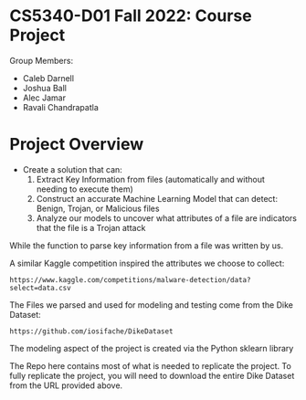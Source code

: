# CS5340-D01 Fall 2022: Course Project
Group Members:
- Caleb Darnell
- Joshua Ball
- Alec Jamar
- Ravali Chandrapatla 

# Project Overview
- Create a solution that can:
    1) Extract Key Information from files (automatically and without needing to execute them)
    2) Construct an accurate Machine Learning Model that can detect: Benign, Trojan, or Malicious files
    3) Analyze our models to uncover what attributes of a file are indicators that the file is a Trojan attack
    
While the function to parse key information from a file was written by us.

A similar Kaggle competition inspired the attributes we choose to collect:  

    https://www.kaggle.com/competitions/malware-detection/data?select=data.csv
    
The Files we parsed and used for modeling and testing come from the Dike Dataset:

    https://github.com/iosifache/DikeDataset
    

The modeling aspect of the project is created via the Python sklearn library 

The Repo here contains most of what is needed to replicate the project.
To fully replicate the project, you will need to download the entire Dike Dataset from the URL provided above.